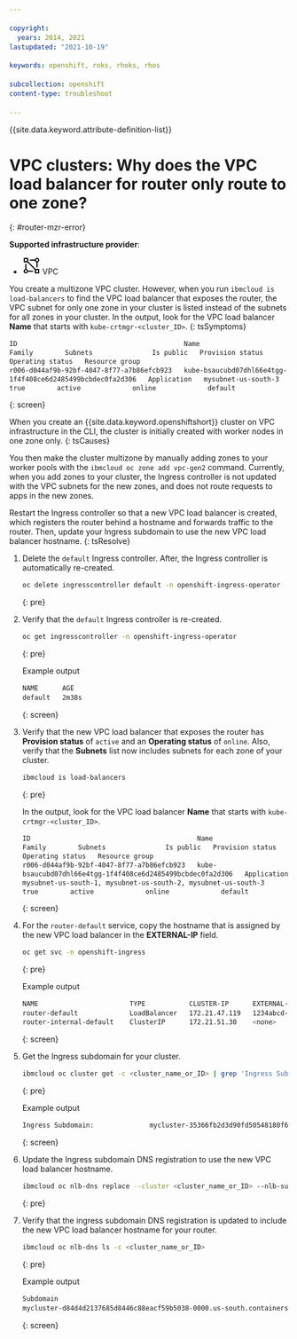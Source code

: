 ```yaml
---

copyright:
  years: 2014, 2021
lastupdated: "2021-10-19"

keywords: openshift, roks, rhoks, rhos

subcollection: openshift
content-type: troubleshoot

---
```


{{site.data.keyword.attribute-definition-list}}

# VPC clusters: Why does the VPC load balancer for router only route to one zone?
{: #router-mzr-error}

**Supported infrastructure provider**:
* ![VPC infrastructure provider icon.](images/icon-vpc-2.svg) VPC


You create a multizone VPC cluster. However, when you run `ibmcloud is load-balancers` to find the VPC load balancer that exposes the router, the VPC subnet for only one zone in your cluster is listed instead of the subnets for all zones in your cluster. In the output, look for the VPC load balancer **Name** that starts with `kube-crtmgr-<cluster_ID>`.
{: tsSymptoms}

```
ID                                          Name                                                         Family        Subnets               Is public   Provision status   Operating status   Resource group
r006-d044af9b-92bf-4047-8f77-a7b86efcb923   kube-bsaucubd07dhl66e4tgg-1f4f408ce6d2485499bcbdec0fa2d306   Application   mysubnet-us-south-3   true        active             online             default
```
{: screen}



When you create an {{site.data.keyword.openshiftshort}} cluster on VPC infrastructure in the CLI, the cluster is initially created with worker nodes in one zone only.
{: tsCauses} 

You then make the cluster multizone by manually adding zones to your worker pools with the `ibmcloud oc zone add vpc-gen2` command. Currently, when you add zones to your cluster, the Ingress controller is not updated with the VPC subnets for the new zones, and does not route requests to apps in the new zones.

Restart the Ingress controller so that a new VPC load balancer is created, which registers the router behind a hostname and forwards traffic to the router. Then, update your Ingress subdomain to use the new VPC load balancer hostname.
{: tsResolve}

1. Delete the `default` Ingress controller. After, the Ingress controller is automatically re-created.
    ```sh
    oc delete ingresscontroller default -n openshift-ingress-operator
    ```
    {: pre}

2. Verify that the `default` Ingress controller is re-created.
    ```sh
    oc get ingresscontroller -n openshift-ingress-operator
    ```
    {: pre}

    Example output

    ```sh
    NAME      AGE
    default   2m38s
    ```
    {: screen}

3. Verify that the new VPC load balancer that exposes the router has **Provision status** of `active` and an **Operating status** of `online`. Also, verify that the **Subnets** list now includes subnets for each zone of your cluster.
    ```sh
    ibmcloud is load-balancers
    ```
    {: pre}

    In the output, look for the VPC load balancer **Name** that starts with `kube-crtmgr-<cluster_ID>`.
    ```
    ID                                          Name                                                         Family        Subnets               Is public   Provision status   Operating status   Resource group
    r006-d044af9b-92bf-4047-8f77-a7b86efcb923   kube-bsaucubd07dhl66e4tgg-1f4f408ce6d2485499bcbdec0fa2d306   Application   mysubnet-us-south-1, mysubnet-us-south-2, mysubnet-us-south-3   true        active             online             default
    ```
    {: screen}

4. For the `router-default` service, copy the hostname that is assigned by the new VPC load balancer in the **EXTERNAL-IP** field.
    ```sh
    oc get svc -n openshift-ingress
    ```
    {: pre}

    Example output

    ```sh
    NAME                       TYPE           CLUSTER-IP      EXTERNAL-IP                            PORT(S)                      AGE
    router-default             LoadBalancer   172.21.47.119   1234abcd-us-south.lb.appdomain.cloud   80:32637/TCP,443:31719/TCP   2m
    router-internal-default    ClusterIP      172.21.51.30    <none>                                 80/TCP,443/TCP,1936/TCP      2m
    ```
    {: screen}

5. Get the Ingress subdomain for your cluster.
    ```sh
    ibmcloud oc cluster get -c <cluster_name_or_ID> | grep 'Ingress Subdomain'
    ```
    {: pre}

    Example output

    ```sh
    Ingress Subdomain:              mycluster-35366fb2d3d90fd50548180f69e7d12a-0000.us-south.containers.appdomain.cloud
    ```
    {: screen}

6. Update the Ingress subdomain DNS registration to use the new VPC load balancer hostname.
    ```sh
    ibmcloud oc nlb-dns replace --cluster <cluster_name_or_ID> --nlb-subdomain <Ingress_subdomain> --lb-host <vpc_lb_hostname>
    ```
    {: pre}

7. Verify that the ingress subdomain DNS registration is updated to include the new VPC load balancer hostname for your router.
    ```sh
    ibmcloud oc nlb-dns ls -c <cluster_name_or_ID>
    ```
    {: pre}

    Example output

    ```sh
    Subdomain                                                                             Load Balancer Hostname                 SSL Cert Status   SSL Cert Secret Name                            Secret Namespace   
    mycluster-d84d4d2137685d8446c88eacf59b5038-0000.us-south.containers.appdomain.cloud   1234abcd-us-south.lb.appdomain.cloud   created           cluster-d84d4d2137685d8446c88eacf59b5038-0000   openshift-ingress
    ```
    {: screen}






